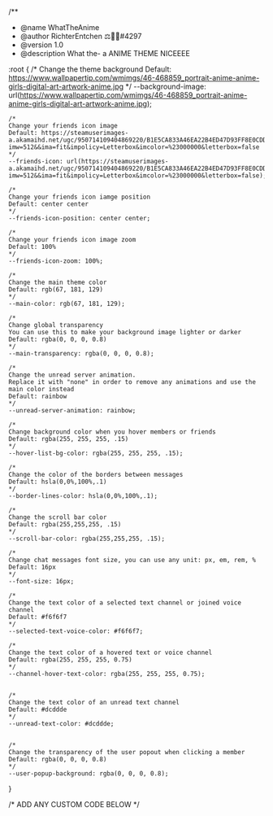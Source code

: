/**
* @name WhatTheAnime
* @author RichterEntchen ⚖🦆✨#4297
* @version 1.0
* @description What the- a ANIME THEME NICEEEE

:root {
    /*
    Change the theme background
    Default: https://www.wallpapertip.com/wmimgs/46-468859_portrait-anime-anime-girls-digital-art-artwork-anime.jpg
    */
    --background-image: url(https://www.wallpapertip.com/wmimgs/46-468859_portrait-anime-anime-girls-digital-art-artwork-anime.jpg);

    /*
    Change your friends icon image
    Default: https://steamuserimages-a.akamaihd.net/ugc/950714109404869220/B1E5CA833A46EA22B4ED47D93FF8E0CDDC727B6A/?imw=512&&ima=fit&impolicy=Letterbox&imcolor=%23000000&letterbox=false
    */
    --friends-icon: url(https://steamuserimages-a.akamaihd.net/ugc/950714109404869220/B1E5CA833A46EA22B4ED47D93FF8E0CDDC727B6A/?imw=512&&ima=fit&impolicy=Letterbox&imcolor=%23000000&letterbox=false);

    /*
    Change your friends icon iamge position
    Default: center center
    */
    --friends-icon-position: center center;

    /*
    Change your friends icon image zoom
    Default: 100% 
    */
    --friends-icon-zoom: 100%;

    /*
    Change the main theme color
    Default: rgb(67, 181, 129)
    */
    --main-color: rgb(67, 181, 129);

    /*
    Change global transparency
    You can use this to make your background image lighter or darker
    Default: rgba(0, 0, 0, 0.8)
    */
    --main-transparency: rgba(0, 0, 0, 0.8);

    /*
    Change the unread server animation.
    Replace it with "none" in order to remove any animations and use the main color instead
    Default: rainbow
    */
    --unread-server-animation: rainbow;

    /*
    Change background color when you hover members or friends
    Default: rgba(255, 255, 255, .15)
    */
    --hover-list-bg-color: rgba(255, 255, 255, .15);

    /*
    Change the color of the borders between messages
    Default: hsla(0,0%,100%,.1)
    */
    --border-lines-color: hsla(0,0%,100%,.1);

    /*
    Change the scroll bar color
    Default: rgba(255,255,255, .15)
    */
    --scroll-bar-color: rgba(255,255,255, .15);

    /*
    Change chat messages font size, you can use any unit: px, em, rem, %
    Default: 16px
    */
    --font-size: 16px;

    /*
    Change the text color of a selected text channel or joined voice channel
    Default: #f6f6f7
    */
    --selected-text-voice-color: #f6f6f7;

    /*
    Change the text color of a hovered text or voice channel
    Default: rgba(255, 255, 255, 0.75)
    */
    --channel-hover-text-color: rgba(255, 255, 255, 0.75);


    /*
    Change the text color of an unread text channel
    Default: #dcddde
    */
    --unread-text-color: #dcddde;


    /*
    Change the transparency of the user popout when clicking a member
    Default: rgba(0, 0, 0, 0.8)
    */
    --user-popup-background: rgba(0, 0, 0, 0.8);
}

/* ADD ANY CUSTOM CODE BELOW */
